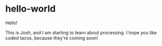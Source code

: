 # hello-world

Hello!

This is Josh, and I am starting to learn about processing. 
I hope you like coded tacos, because they're coming soon!

